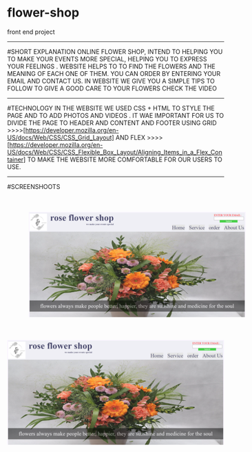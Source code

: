# flower-shop
 front end project 
 ***********************
 #SHORT EXPLANATION
ONLINE FLOWER SHOP, INTEND TO HELPING YOU TO MAKE YOUR EVENTS MORE SPECIAL, HELPING YOU TO EXPRESS YOUR FEELINGS .
WEBSITE HELPS TO TO FIND THE FLOWERS AND THE MEANING OF EACH ONE OF THEM.
YOU CAN ORDER BY ENTERING YOUR EMAIL AND CONTACT US. 
IN WEBSITE WE GIVE YOU A SIMPLE TIPS TO FOLLOW TO GIVE A GOOD CARE TO YOUR FLOWERS CHECK THE VIDEO
************************
#TECHNOLOGY
IN THE WEBSITE WE USED CSS + HTML TO STYLE THE PAGE AND TO ADD PHOTOS AND VIDEOS .
IT WAE IMPORTANT FOR US TO DIVIDE THE PAGE TO HEADER AND CONTENT AND FOOTER USING 
GRID >>>>[https://developer.mozilla.org/en-US/docs/Web/CSS/CSS_Grid_Layout]
AND
FLEX >>>>[https://developer.mozilla.org/en-US/docs/Web/CSS/CSS_Flexible_Box_Layout/Aligning_Items_in_a_Flex_Container]
TO MAKE THE WEBSITE MORE COMFORTABLE FOR OUR USERS TO USE.
*************************
#SCREENSHOOTS
<img src="https://github.com/Lamyaeltatawy/flower-shop/blob/main/Capture.PNG" width="550/n" style="margin:50px;"/>
<img src="https://github.com/Lamyaeltatawy/flower-shop/blob/main/Capture.PNG" width="550/n"/>


